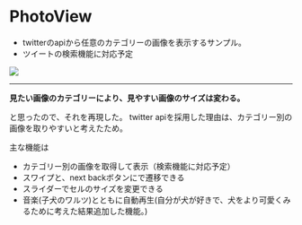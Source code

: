 # PhotoView


- twitterのapiから任意のカテゴリーの画像を表示するサンプル。
- ツイートの検索機能に対応予定


![](https://github.com/churabou/PhotoView/blob/master/sample.gif)


----


<strong>見たい画像のカテゴリーにより、見やすい画像のサイズは変わる。</strong>

と思ったので、それを再現した。
twitter apiを採用した理由は、カテゴリー別の画像を取りやすいと考えたため。

主な機能は

- カテゴリー別の画像を取得して表示（検索機能に対応予定）
- スワイプと、next backボタンにで遷移できる
- スライダーでセルのサイズを変更できる
- 音楽(子犬のワルツ)とともに自動再生(自分が犬が好きで、犬をより可愛くみるために考えた結果追加した機能。)
